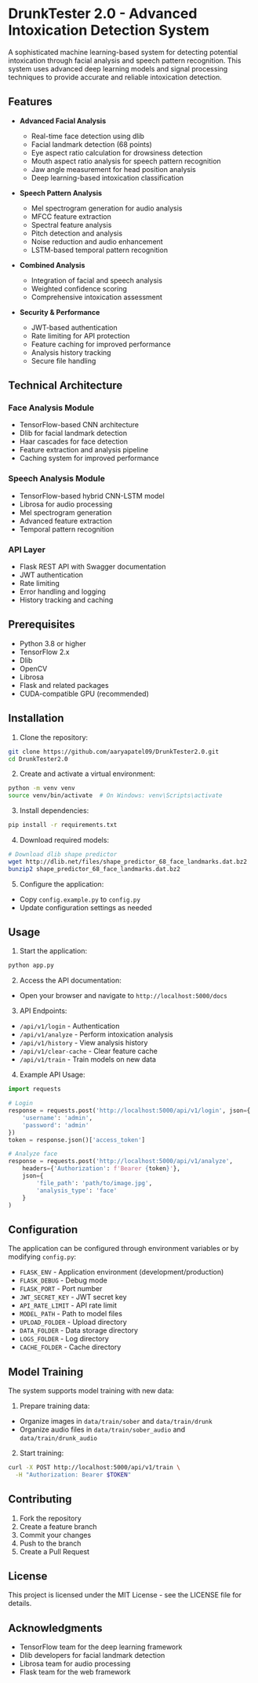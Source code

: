 # DrunkTester 2.0 - Advanced Intoxication Detection System

A sophisticated machine learning-based system for detecting potential intoxication through facial analysis and speech pattern recognition. This system uses advanced deep learning models and signal processing techniques to provide accurate and reliable intoxication detection.

## Features

- **Advanced Facial Analysis**
  - Real-time face detection using dlib
  - Facial landmark detection (68 points)
  - Eye aspect ratio calculation for drowsiness detection
  - Mouth aspect ratio analysis for speech pattern recognition
  - Jaw angle measurement for head position analysis
  - Deep learning-based intoxication classification

- **Speech Pattern Analysis**
  - Mel spectrogram generation for audio analysis
  - MFCC feature extraction
  - Spectral feature analysis
  - Pitch detection and analysis
  - Noise reduction and audio enhancement
  - LSTM-based temporal pattern recognition

- **Combined Analysis**
  - Integration of facial and speech analysis
  - Weighted confidence scoring
  - Comprehensive intoxication assessment

- **Security & Performance**
  - JWT-based authentication
  - Rate limiting for API protection
  - Feature caching for improved performance
  - Analysis history tracking
  - Secure file handling

## Technical Architecture

### Face Analysis Module
- TensorFlow-based CNN architecture
- Dlib for facial landmark detection
- Haar cascades for face detection
- Feature extraction and analysis pipeline
- Caching system for improved performance

### Speech Analysis Module
- TensorFlow-based hybrid CNN-LSTM model
- Librosa for audio processing
- Mel spectrogram generation
- Advanced feature extraction
- Temporal pattern recognition

### API Layer
- Flask REST API with Swagger documentation
- JWT authentication
- Rate limiting
- Error handling and logging
- History tracking and caching

## Prerequisites

- Python 3.8 or higher
- TensorFlow 2.x
- Dlib
- OpenCV
- Librosa
- Flask and related packages
- CUDA-compatible GPU (recommended)

## Installation

1. Clone the repository:
```bash
git clone https://github.com/aaryapatel09/DrunkTester2.0.git
cd DrunkTester2.0
```

2. Create and activate a virtual environment:
```bash
python -m venv venv
source venv/bin/activate  # On Windows: venv\Scripts\activate
```

3. Install dependencies:
```bash
pip install -r requirements.txt
```

4. Download required models:
```bash
# Download dlib shape predictor
wget http://dlib.net/files/shape_predictor_68_face_landmarks.dat.bz2
bunzip2 shape_predictor_68_face_landmarks.dat.bz2
```

5. Configure the application:
- Copy `config.example.py` to `config.py`
- Update configuration settings as needed

## Usage

1. Start the application:
```bash
python app.py
```

2. Access the API documentation:
- Open your browser and navigate to `http://localhost:5000/docs`

3. API Endpoints:
- `/api/v1/login` - Authentication
- `/api/v1/analyze` - Perform intoxication analysis
- `/api/v1/history` - View analysis history
- `/api/v1/clear-cache` - Clear feature cache
- `/api/v1/train` - Train models on new data

4. Example API Usage:
```python
import requests

# Login
response = requests.post('http://localhost:5000/api/v1/login', json={
    'username': 'admin',
    'password': 'admin'
})
token = response.json()['access_token']

# Analyze face
response = requests.post('http://localhost:5000/api/v1/analyze', 
    headers={'Authorization': f'Bearer {token}'},
    json={
        'file_path': 'path/to/image.jpg',
        'analysis_type': 'face'
    }
)
```

## Configuration

The application can be configured through environment variables or by modifying `config.py`:

- `FLASK_ENV` - Application environment (development/production)
- `FLASK_DEBUG` - Debug mode
- `FLASK_PORT` - Port number
- `JWT_SECRET_KEY` - JWT secret key
- `API_RATE_LIMIT` - API rate limit
- `MODEL_PATH` - Path to model files
- `UPLOAD_FOLDER` - Upload directory
- `DATA_FOLDER` - Data storage directory
- `LOGS_FOLDER` - Log directory
- `CACHE_FOLDER` - Cache directory

## Model Training

The system supports model training with new data:

1. Prepare training data:
- Organize images in `data/train/sober` and `data/train/drunk`
- Organize audio files in `data/train/sober_audio` and `data/train/drunk_audio`

2. Start training:
```bash
curl -X POST http://localhost:5000/api/v1/train \
  -H "Authorization: Bearer $TOKEN"
```

## Contributing

1. Fork the repository
2. Create a feature branch
3. Commit your changes
4. Push to the branch
5. Create a Pull Request

## License

This project is licensed under the MIT License - see the LICENSE file for details.

## Acknowledgments

- TensorFlow team for the deep learning framework
- Dlib developers for facial landmark detection
- Librosa team for audio processing
- Flask team for the web framework
